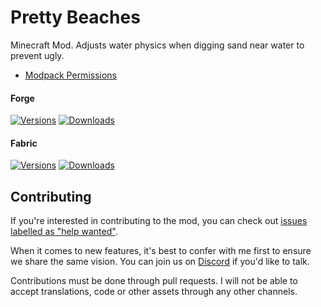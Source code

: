 # Pretty Beaches

Minecraft Mod. Adjusts water physics when digging sand near water to prevent ugly.

- [Modpack Permissions](https://mods.twelveiterations.com/permissions)

#### Forge

[![Versions](http://cf.way2muchnoise.eu/versions/290659_latest.svg)](https://www.curseforge.com/minecraft/mc-mods/pretty-beaches)
[![Downloads](http://cf.way2muchnoise.eu/full_290659_downloads.svg)](https://www.curseforge.com/minecraft/mc-mods/pretty-beaches)

#### Fabric

[![Versions](http://cf.way2muchnoise.eu/versions/547700_latest.svg)](https://www.curseforge.com/minecraft/mc-mods/pretty-beaches-fabric)
[![Downloads](http://cf.way2muchnoise.eu/full_547700_downloads.svg)](https://www.curseforge.com/minecraft/mc-mods/pretty-beaches-fabric)

## Contributing

If you're interested in contributing to the mod, you can check
out [issues labelled as "help wanted"](https://github.com/TwelveIterationMods/PrettyBeaches/issues?q=is%3Aopen+is%3Aissue+label%3A%22help+wanted%22).

When it comes to new features, it's best to confer with me first to ensure we share the same vision. You can join us on [Discord](https://discord.gg/VAfZ2Nau6j) if you'd like to talk.

Contributions must be done through pull requests. I will not be able to accept translations, code or other assets through any other channels.
